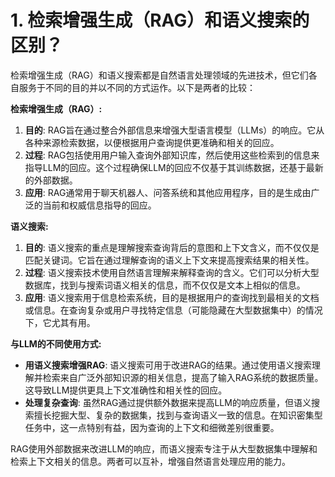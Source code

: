 # 1. 检索增强生成（RAG）和语义搜索的区别？

检索增强生成（RAG）和语义搜索都是自然语言处理领域的先进技术，但它们各自服务于不同的目的并以不同的方式运作。以下是两者的比较：

**检索增强生成（RAG）:**

1. **目的**: RAG旨在通过整合外部信息来增强大型语言模型（LLMs）的响应。它从各种来源检索数据，以便根据用户查询提供更准确和相关的回应。
2. **过程**: RAG包括使用用户输入查询外部知识库，然后使用这些检索到的信息来指导LLM的回应。这个过程确保LLM的回应不仅基于其训练数据，还基于最新的外部数据。
3. **应用**: RAG通常用于聊天机器人、问答系统和其他应用程序，目的是生成由广泛的当前和权威信息指导的回应。

**语义搜索:**

1. **目的**: 语义搜索的重点是理解搜索查询背后的意图和上下文含义，而不仅仅是匹配关键词。它旨在通过理解查询的语义上下文来提高搜索结果的相关性。
2. **过程**: 语义搜索技术使用自然语言理解来解释查询的含义。它们可以分析大型数据库，找到与搜索词语义相关的信息，而不仅仅是文本上相似的信息。
3. **应用**: 语义搜索用于信息检索系统，目的是根据用户的查询找到最相关的文档或信息。在查询复杂或用户寻找特定信息（可能隐藏在大型数据集中）的情况下，它尤其有用。

**与LLM的不同使用方式:**

- **用语义搜索增强RAG**: 语义搜索可用于改进RAG的结果。通过使用语义搜索理解并检索来自广泛外部知识源的相关信息，提高了输入RAG系统的数据质量。这导致LLM提供更具上下文准确性和相关性的回应。
- **处理复杂查询**: 虽然RAG通过提供额外数据来提高LLM的响应质量，但语义搜索擅长挖掘大型、复杂的数据集，找到与查询语义一致的信息。在知识密集型任务中，这一点特别有益，因为查询的上下文和细微差别很重要。

RAG使用外部数据来改进LLM的响应，而语义搜索专注于从大型数据集中理解和检索上下文相关的信息。两者可以互补，增强自然语言处理应用的能力。